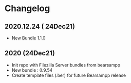# Changelog

## 2020.12.24 ( 24Dec21)
* New Bundle 1.1.0

## 2020 (24Dec21)
* Init repo with Filezilla Server bundles from bearsampp
* New bundle : 0.9.54
* Create template files (.ber) for future Bearsampp release
